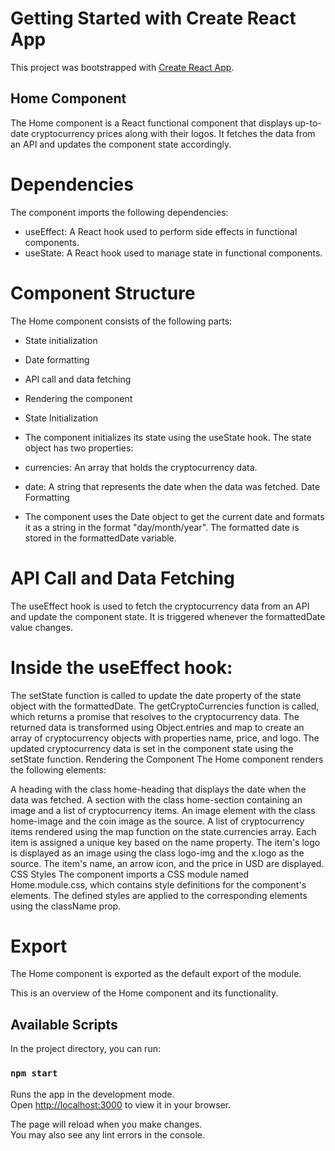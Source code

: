 # Getting Started with Create React App

This project was bootstrapped with [Create React App](https://github.com/facebook/create-react-app).

## Home Component
The Home component is a React functional component that displays up-to-date cryptocurrency prices along with their logos. It fetches the data from an API and updates the component state accordingly.

# Dependencies
The component imports the following dependencies:

- useEffect: A React hook used to perform side effects in functional components.
- useState: A React hook used to manage state in functional components.

# Component Structure
The Home component consists of the following parts:

- State initialization
- Date formatting
- API call and data fetching
- Rendering the component
- State Initialization
- The component initializes its state using the useState hook. The state object has two properties:

- currencies: An array that holds the cryptocurrency data.
- date: A string that represents the date when the data was fetched.
Date Formatting
- The component uses the Date object to get the current date and formats it as a string in the format "day/month/year". The formatted date is stored in the formattedDate variable.

# API Call and Data Fetching
The useEffect hook is used to fetch the cryptocurrency data from an API and update the component state. It is triggered whenever the formattedDate value changes.

# Inside the useEffect hook:

The setState function is called to update the date property of the state object with the formattedDate.
The getCryptoCurrencies function is called, which returns a promise that resolves to the cryptocurrency data.
The returned data is transformed using Object.entries and map to create an array of cryptocurrency objects with properties name, price, and logo.
The updated cryptocurrency data is set in the component state using the setState function.
Rendering the Component
The Home component renders the following elements:

A heading with the class home-heading that displays the date when the data was fetched.
A section with the class home-section containing an image and a list of cryptocurrency items.
An image element with the class home-image and the coin image as the source.
A list of cryptocurrency items rendered using the map function on the state.currencies array.
Each item is assigned a unique key based on the name property.
The item's logo is displayed as an image using the class logo-img and the x.logo as the source.
The item's name, an arrow icon, and the price in USD are displayed.
CSS Styles
The component imports a CSS module named Home.module.css, which contains style definitions for the component's elements. The defined styles are applied to the corresponding elements using the className prop.

# Export
The Home component is exported as the default export of the module.

This is an overview of the Home component and its functionality.

## Available Scripts

In the project directory, you can run:

### `npm start`

Runs the app in the development mode.\
Open [http://localhost:3000](http://localhost:3000) to view it in your browser.

The page will reload when you make changes.\
You may also see any lint errors in the console.